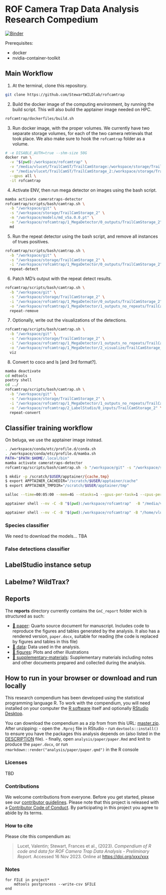 
<!-- README.md is generated from README.Rmd. Please edit that file -->

# ROF Camera Trap Data Analysis Research Compedium

[![Binder](https://mybinder.org/badge_logo.svg)](https://mybinder.org/v2/gh/StewartWILDlab/rofcamtrap/main?urlpath=rstudio)

Prerequisites:

- docker
- nvidia-container-toolkit

## Main Workflow

1.  At the terminal, clone this repository.

``` bash
git clone https://github.com/StewartWILDlab/rofcamtrap
```

2.  Build the docker image of the computing environment, by running the
    build script. This will also build the apptainer image needed on
    HPC.

``` bash
rofcamtrap/dockerfiles/build.sh
```

3.  Run docker image, with the proper volumes. We currently have two
    separate storage volumes, for each of the two camera retrievals that
    took place. We also make sure to hook the `rofcamtrap` folder as a
    volume.

``` bash
# -e DISABLE_AUTH=true --shm-size 50G
docker run \
  -v "$(pwd):/workspace/rofcamtrap" \
  -v "/media/vlucet/TrailCamST/TrailCamStorage:/workspace/storage/TrailCamStorage" \
  -v "/media/vlucet/TrailCamST/TrailCamStorage_2:/workspace/storage/TrailCamStorage_2" \
  --gpus all \
  -it rofcamtrap
```

4.  Activate ENV, then run mega detector on images using the bash
    script.

``` bash
mamba activate cameratraps-detector
rofcamtrap/scripts/bash/camtrap.sh \
  -b "/workspace/git" \
  -s "/workspace/storage/TrailCamStorage_2" \
  -m "/workspace/models/md_v5a.0.0.pt" \
  -o "/workspace/rofcamtrap/1_MegaDetector/0_outputs/TrailCamStorage_2" \
  md
```

5.  Run the repeat detector using the bash script, and remove all
    instances of trues positives.

``` bash
rofcamtrap/scripts/bash/camtrap.sh \
  -b "/workspace/git" \
  -s "/workspace/storage/TrailCamStorage_2" \
  -i "/workspace/rofcamtrap/1_MegaDetector/0_outputs/TrailCamStorage_2" \
  repeat-detect
```

6.  Patch MD’s output with the repeat detect results.

``` bash
rofcamtrap/scripts/bash/camtrap.sh \
  -b "/workspace/git" \
  -s "/workspace/storage/TrailCamStorage_2" \
  -i "/workspace/rofcamtrap/1_MegaDetector/0_outputs/TrailCamStorage_2" \
  -o "/workspace/rofcamtrap/1_MegaDetector/1_outputs_no_repeats/TrailCamStorage_2" \
  repeat-remove
```

7.  Optionally, write out the visualizations of the detections.

``` bash
rofcamtrap/scripts/bash/camtrap.sh \
  -b "/workspace/git" \
  -s "/workspace/storage/TrailCamStorage_2" \
  -i "/workspace/rofcamtrap/1_MegaDetector/1_outputs_no_repeats/TrailCamStorage_2" \
  -o "/workspace/rofcamtrap/1_MegaDetector/2_visualize/TrailCamStorage_2" \
  viz
```

8.  Convert to coco and ls \[and 3rd format?\].

``` bash
mamba deactivate 
cd mdtools
poetry shell
cd ../
rofcamtrap/scripts/bash/camtrap.sh \
  -b "/workspace/git" \
  -s "/workspace/storage/TrailCamStorage_2" \
  -i "/workspace/rofcamtrap/1_MegaDetector/1_outputs_no_repeats/TrailCamStorage_2" \
  -o "/workspace/rofcamtrap/2_LabelStudio/0_inputs/TrailCamStorage_2" \
  repeat-convert
```

## Classifier training workflow

On beluga, we use the apptainer image instead.

``` bash
. /workspace/conda/etc/profile.d/conda.sh 
. /workspace/conda/etc/profile.d/mamba.sh
PATH="$PATH:$HOME/.local/bin"
mamba activate cameratraps-detector
rofcamtrap/scripts/bash/camtrap.sh -b "/workspace/git" -s "/workspace/storage/my_passport_images" -m "/workspace/models/md_v5a.0.0.pt" md

$ mkdir -p /scratch/$USER/apptainer/{cache,tmp}
$ export APPTAINER_CACHEDIR="/scratch/$USER/apptainer/cache"
$ export APPTAINER_TMPDIR="/scratch/$USER/apptainer/tmp"

salloc --time=00:05:00 --mem=4G --ntasks=1 --gpus-per-task=1 --cpus-per-task=1 --account=rrg-fstewart

apptainer shell --nv -C -B "$(pwd):/workspace/rofcamtrap"  -B "/media/vlucet/TrailCamST/TrailCamStorage:/workspace/storage/TrailCamStorage"  -B "/media/vlucet/My Passport/Images:/workspace/storage/my_passport_images" rofcamtrap.sif

apptainer shell --nv -C -B "$(pwd):/workspace/rofcamtrap" -B "/home/vlucet/projects/rrg-fstewart/vlucet:/workspace/project/" rofcamtrap.sif
```

### Species classifier

We need to download the models… TBA

### False detections classifier

## LabelStudio instance setup

## Labelme? WildTrax?

## Reports

The **reports** directory currently contains the `GnC_report` folder
wich is structured as such:

- [:file_folder: paper](/analysis/paper): Quarto source document for
  manuscript. Includes code to reproduce the figures and tables
  generated by the analysis. It also has a rendered version,
  `paper.docx`, suitable for reading (the code is replaced by figures
  and tables in this file)
- [:file_folder: data](/analysis/data): Data used in the analysis.
- [:file_folder: figures](/analysis/figures): Plots and other
  illustrations
- [:file_folder:
  supplementary-materials](/analysis/supplementary-materials):
  Supplementary materials including notes and other documents prepared
  and collected during the analysis.

## How to run in your browser or download and run locally

This research compendium has been developed using the statistical
programming language R. To work with the compendium, you will need
installed on your computer the [R
software](https://cloud.r-project.org/) itself and optionally [RStudio
Desktop](https://rstudio.com/products/rstudio/download/).

You can download the compendium as a zip from from this URL:
[master.zip](/archive/main.zip). After unzipping: - open the `.Rproj`
file in RStudio - run `devtools::install()` to ensure you have the
packages this analysis depends on (also listed in the
[DESCRIPTION](/DESCRIPTION) file). - finally, open
`analysis/paper/paper.Rmd` and knit to produce the `paper.docx`, or run
`rmarkdown::render("analysis/paper/paper.qmd")` in the R console

### Licenses

TBD

<!-- **Text and figures :**  [CC-BY-4.0](http://creativecommons.org/licenses/by/4.0/) 
&#10;**Code :** See the [DESCRIPTION](DESCRIPTION) file
&#10;**Data :** [CC-0](http://creativecommons.org/publicdomain/zero/1.0/) attribution requested in reuse -->

### Contributions

We welcome contributions from everyone. Before you get started, please
see our [contributor guidelines](CONTRIBUTING.md). Please note that this
project is released with a [Contributor Code of Conduct](CONDUCT.md). By
participating in this project you agree to abide by its terms.

### How to cite

Please cite this compendium as:

> Lucet, Valentin; Stewart, Frances et al., (2023). *Compendium of R
> code and data for ROF Camera Trap Data Analysis - Preliminary Report*.
> Accessed 16 Nov 2023. Online at <https://doi.org/xxx/xxx>

### Notes

    for FILE in project*
        mdtools postprocess --write-csv $FILE
    end

<!-- This repository contains the data and code for our paper:
&#10;> Authors, (YYYY). _ROF Camera Trap Data Analysis - Preliminary Report_. Name of journal/book <https://doi.org/xxx/xxx>
&#10;Our pre-print is online here:
&#10;> Authors, (YYYY). _ROF Camera Trap Data Analysis - Preliminary Report_. Name of journal/book, Accessed 16 Nov 2023. Online at <https://doi.org/xxx/xxx> -->
